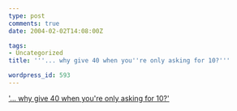 ```yaml
---
type: post
comments: true
date: 2004-02-02T14:08:00Z

tags:
- Uncategorized
title: '''... why give 40 when you''re only asking for 10?'''

wordpress_id: 593
---
```


['... why give 40 when you're only asking for 10?'](http://www.37signals.com/svn/archives/000537.php)

